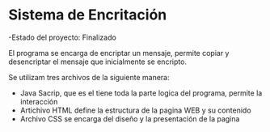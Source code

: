 <h1>Sistema de Encritación </h1>

-Estado del proyecto: Finalizado

El programa se encarga de encriptar un mensaje, permite copiar y desencriptar el mensaje que inicialmente se encripto.

Se utilizam tres archivos de la siguiente manera:
* Java Sacrip, que es el tiene toda la parte logica del programa, permite la interacción
* Artichivo HTML define la estructura de la pagina WEB y su contenido
* Archivo CSS se encarga del diseño y la presentación de la pagina

